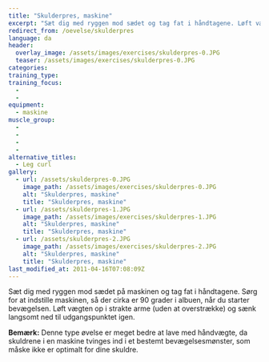 ```yaml
---
title: "Skulderpres, maskine"
excerpt: "Sæt dig med ryggen mod sædet og tag fat i håndtagene. Løft vægten op i strakte arme og sænk kontrolleret igen."
redirect_from: /oevelse/skulderpres
language: da
header:
  overlay_image: /assets/images/exercises/skulderpres-0.JPG
  teaser: /assets/images/exercises/skulderpres-0.JPG
categories:
training_type: 
training_focus: 
  - 
  - 
equipment:
  - maskine
muscle_group:
  - 
  - 
  - 
  - 
alternative_titles:
  - Leg curl
gallery:
  - url: /assets/skulderpres-0.JPG
    image_path: /assets/images/exercises/skulderpres-0.JPG
    alt: "Skulderpres, maskine"
    title: "Skulderpres, maskine"
  - url: /assets/skulderpres-1.JPG
    image_path: /assets/images/exercises/skulderpres-1.JPG
    alt: "Skulderpres, maskine"
    title: "Skulderpres, maskine"
  - url: /assets/skulderpres-2.JPG
    image_path: /assets/images/exercises/skulderpres-2.JPG
    alt: "Skulderpres, maskine"
    title: "Skulderpres, maskine"
last_modified_at: 2011-04-16T07:08:09Z
---
```


Sæt dig med ryggen mod sædet på maskinen og tag fat i håndtagene. Sørg for at indstille maskinen, så der cirka er 90 grader i albuen, når du starter bevægelsen. Løft vægten op i strakte arme (uden at overstrække) og sænk langsomt ned til udgangspunktet igen.

**Bemærk:** Denne type øvelse er meget bedre at lave med håndvægte, da skuldrene i en maskine tvinges ind i et bestemt bevægelsesmønster, som måske ikke er optimalt for dine skuldre.
